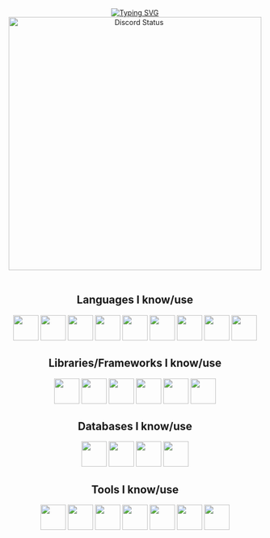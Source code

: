 <div align="center">
	<a href="https://git.io/typing-svg"><img src="https://readme-typing-svg.demolab.com?font=Fira+Code&weight=700&duration=1500&pause=500&color=A615F7&center=true&vCenter=true&width=435&lines=Hi!+I'm+Tiaansu;A+backend+developer;Nice+to+meet+you" alt="Typing SVG" /></a>
</div>

<div align="center">
    <a href="https://discord.com/users/734302186644701205" target="_blank">
        <img width="500px" align="center" alt="Discord Status" src="https://lanyard.cnrad.dev/api/734302186644701205">
    </a>
</div>

<br />

<div align="center">
    <h2>Languages I know/use</h2>
    <a href="https://developer.mozilla.org/en-US/docs/Web/JavaScript" target="_blank" title="Javascript"><img width="50px" src="https://cdn.jsdelivr.net/gh/devicons/devicon/icons/javascript/javascript-original.svg"></a>
    <a href="https://www.typescriptlang.org/" target="_blank" title="Typescript"><img width="50px" src="https://cdn.jsdelivr.net/gh/devicons/devicon/icons/typescript/typescript-original.svg"></a>
    <a href="https://www.w3schools.com/c/c_intro.php" target="_blank" title="C"><img width="50px" src="https://cdn.jsdelivr.net/gh/devicons/devicon/icons/c/c-original.svg"></a>
    <a href="https://cplusplus.com/" target="_blank" title="C++"><img width="50px" src="https://cdn.jsdelivr.net/gh/devicons/devicon/icons/cplusplus/cplusplus-original.svg"></a>
    <a href="https://learn.microsoft.com/en-us/dotnet/csharp/" target="_blank" title="C# (a little bit)"><img width="50px" src="https://cdn.jsdelivr.net/gh/devicons/devicon/icons/csharp/csharp-original.svg"></a>
    <a href="https://go.dev" target="_blank" title="Golang (a little bit)"><img width="50px" src="https://cdn.jsdelivr.net/gh/devicons/devicon/icons/go/go-original.svg"></a>
    <a href="https://github.com/Tiaansu" title="Java (a little bit)"><img width="50px" src="https://cdn.jsdelivr.net/gh/devicons/devicon/icons/java/java-original.svg"></a>
    <a href="https://python.org" target="_blank" title="Python"><img width="50px" src="https://cdn.jsdelivr.net/gh/devicons/devicon/icons/python/python-original.svg"></a>
    <a href="https://rust-lang.org" target="_blank" title="Rust (a little bit)"><img width="50px" src="https://cdn.jsdelivr.net/gh/devicons/devicon/icons/rust/rust-original.svg"></a>
</div>

<div align="center">
    <h2>Libraries/Frameworks I know/use</h2>
    <a href="https://react.dev" target="_blank" title="React.js"><img width="50px" src="https://cdn.jsdelivr.net/gh/devicons/devicon/icons/react/react-original.svg"></a>
    <a href="https://discord.js.org" target="_blank" title="Discord.JS"><img width="50px" src="https://cdn.jsdelivr.net/gh/devicons/devicon/icons/discordjs/discordjs-original.svg"></a>
    <a href="https://expressjs.com" target="_blank" title="ExpressJS"><img width="50px" src="https://cdn.jsdelivr.net/gh/devicons/devicon/icons/express/express-original.svg"></a>
    <a href="https://mui.com" target="_blank" title="Material UI (React)"><img width="50px" src="https://cdn.jsdelivr.net/gh/devicons/devicon/icons/materialui/materialui-original.svg"></a>
    <a href="https://prisma.io" target="_blank" title="Prisma"><img width="50px" src="https://cdn.jsdelivr.net/gh/devicons/devicon/icons/prisma/prisma-original.svg"></a>
    <a href="https://nextjs.org" target="_blank" title="Next.JS"><img width="50px" src="https://cdn.jsdelivr.net/gh/devicons/devicon/icons/nextjs/nextjs-original.svg"></a>
</div>

<div align="center">
    <h2>Databases I know/use</h2>
    <a href="https://mongodb.com" target="_blank" title="MongoDB"><img width="50px" src="https://cdn.jsdelivr.net/gh/devicons/devicon/icons/mongodb/mongodb-original.svg"></a>
    <a href="https://mariadb.org" target="_blank" title="MariaDB"><img width="50px" src="https://cdn.jsdelivr.net/gh/devicons/devicon/icons/mariadb/mariadb-original.svg"></a>
    <a href="https://mysql.com" target="_blank" title="MySQL"><img width="50px" src="https://cdn.jsdelivr.net/gh/devicons/devicon/icons/mysql/mysql-original.svg"></a>
    <a href="https://sqlite.org" target="_blank" title="SQLite"><img width="50px" src="https://cdn.jsdelivr.net/gh/devicons/devicon/icons/sqlite/sqlite-original.svg"></a>
</div>

<div align="center">
    <h2>Tools I know/use</h2>
    <a href="https://github.com" title="GitHub"><img width="50px" src="https://cdn.jsdelivr.net/gh/devicons/devicon@latest/icons/github/github-original.svg" /></a>
    <a href="https://github.com/actions" title="GitHub Actions"><img width="50px" src="https://cdn.jsdelivr.net/gh/devicons/devicon/icons/githubactions/githubactions-original.svg"></a>
    <a href="https://nodejs.org" target="_blank" title="Node.JS"><img width="50px" src="https://cdn.jsdelivr.net/gh/devicons/devicon/icons/nodejs/nodejs-original-wordmark.svg"></a>
    <a href="https://visualstudio.com" target="_blank" title="Visual Studio"><img width="50px" src="https://cdn.jsdelivr.net/gh/devicons/devicon/icons/visualstudio/visualstudio-original.svg"></a>
    <a href="https://code.visualstudio.com" target="_blank" title="Visual Studio Code"><img width="50px" src="https://cdn.jsdelivr.net/gh/devicons/devicon/icons/vscode/vscode-original.svg"></a>
    <a href="https://pnpm.io" target="_blank" title="pnpm"><img width="50px" src="https://cdn.jsdelivr.net/gh/devicons/devicon/icons/pnpm/pnpm-original.svg"></a>
    <a href="https://cmake.org" target="_blank" title="CMake"><img width="50px" src="https://cdn.jsdelivr.net/gh/devicons/devicon/icons/cmake/cmake-original.svg"></a>
</div>
